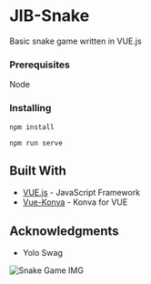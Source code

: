 # JIB-Snake

Basic snake game written in VUE.js

### Prerequisites

Node


### Installing
```
npm install
```
```
npm run serve
```
## Built With

* [VUE.js](https://vuejs.org) - JavaScript Framework
* [Vue-Konva](https://github.com/konvajs/vue-konva) - Konva for VUE

## Acknowledgments

* Yolo Swag

![Snake Game IMG](https://i.imgur.com/pyd7l43.png)
